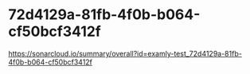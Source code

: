 # 72d4129a-81fb-4f0b-b064-cf50bcf3412f
https://sonarcloud.io/summary/overall?id=examly-test_72d4129a-81fb-4f0b-b064-cf50bcf3412f
